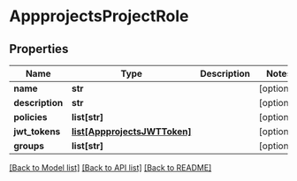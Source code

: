 # AppprojectsProjectRole

## Properties
Name | Type | Description | Notes
------------ | ------------- | ------------- | -------------
**name** | **str** |  | [optional] 
**description** | **str** |  | [optional] 
**policies** | **list[str]** |  | [optional] 
**jwt_tokens** | [**list[AppprojectsJWTToken]**](AppprojectsJWTToken.md) |  | [optional] 
**groups** | **list[str]** |  | [optional] 

[[Back to Model list]](../README.md#documentation-for-models) [[Back to API list]](../README.md#documentation-for-api-endpoints) [[Back to README]](../README.md)

